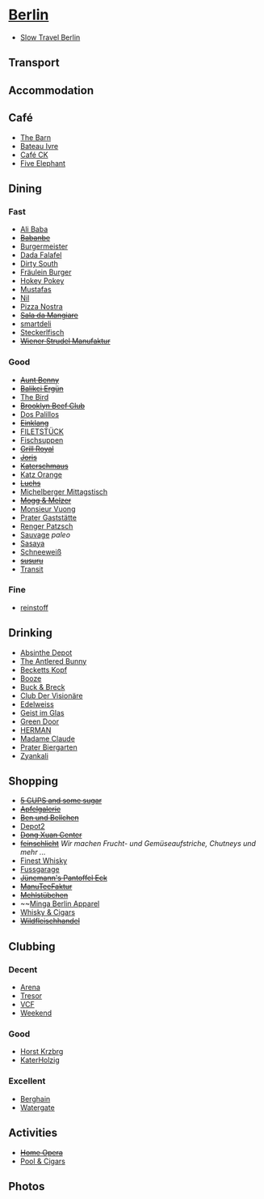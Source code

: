 # [Berlin](http://en.wikipedia.org/wiki/Berlin)

* [Slow Travel Berlin](http://www.slowtravelberlin.com/)

## Transport

## Accommodation

## Café

* [The Barn](http://thebarn.de/)
* [Bateau Ivre](http://www.qype.co.uk/place/14933-Bistro-Bar-Bateau-Ivre-Berlin)
* [Café CK](http://cafeckberlin.com/)
* [Five Elephant](http://www.fiveelephant.com)

## Dining

### Fast

* [Ali Baba](http://libanesischerimbissfriedrichshain.u-city.org)
* ~~[Babanbe](http://babanbe.com)~~
* [Burgermeister](http://www.qype.co.uk/place/14918-Burgermeister-Berlin)
* [Dada Falafel](http://www.dadafalafel.de/falafel.html)
* [Dirty South](https://www.facebook.com/dirtysouthberlin)
* [Fräulein Burger](http://www.fraeuleinburger.de)
* [Hokey Pokey](http://www.hokey-pokey.de)
* [Mustafas](http://mustafas.de/)
* [Nil](http://www.nil-imbiss.de/en/index.html)
* [Pizza Nostra](http://www.qype.com/place/193109-Pizzeria-Pizza-Nostra-Berlin)
* ~~[Sala da Mangiare](http://saladamangiare.de)~~
* [smartdeli](http://www.smartdeli.org)
* [Steckerlfisch](http://steckerlfisch.com/)
* ~~[Wiener Strudel Manufaktur](http://www.strudel-manufaktur.de)~~

### Good

* ~~[Aunt Benny](http://www.auntbenny.com)~~
* ~~[Balikci Ergün](https://www.facebook.com/pages/Balikci-Ergun/136665353098631)~~
* [The Bird](http://www.thebirdinberlin.com/)
* ~~[Brooklyn Beef Club](http://www.brooklynbeefclub.com/)~~
* [Dos Palillos](http://www.dospalillos.com/home.php?rest=2&lang=en)
* ~~[Einklang](http://www.einklang-feinkost.de)~~
* [FILETSTÜCK](http://www.filetstueck-berlin.de)
* [Fischsuppen](https://www.facebook.com/Fischschuppen)
* ~~[Grill Royal](http://www.grillroyal.com/)~~
* ~~[Joris](https://www.facebook.com/JorisBerlin)~~
* ~~[Katerschmaus](http://www.katerholzig.de/restaurant/)~~
* [Katz Orange](http://www.katzorange.com)
* ~~[Luchs](http://www.lux-eleven.com/restaurant--bar/restaurant-luchs)~~
* [Michelberger Mittagstisch](http://www.michelbergerhotel.com/#/de/restaurant)
* ~~[Mogg & Melzer](http://www.moggandmelzer.com)~~
* [Monsieur Vuong](http://www.monsieurvuong.de)
* [Prater Gaststätte](http://www.pratergarten.de/d/gaststaette.php4)
* [Renger Patzsch](http://http://www.renger-patzsch.com)
* [Sauvage](http://www.sauvageberlin.com) _paleo_
* [Sasaya](http://sasaya-berlin.de)
* [Schneeweiß](http://www.schneeweiss-berlin.de/schneeweiss.html)
* ~~[susuru](http://www.susuru.de)~~
* [Transit](http://www.transit-restaurants.com)

### Fine

* [reinstoff](http://reinstoff.eu)

## Drinking

* [Absinthe Depot](http://www.erstesabsinthdepotberlin.de)
* [The Antlered Bunny](https://www.facebook.com/TheAntleredBunny)
* [Becketts Kopf](http://www.becketts-kopf.de)
* [Booze](https://www.facebook.com/booze.bar.berlin)
* [Buck & Breck](http://buckandbreck.com)
* [Club Der Visionäre](http://clubdervisionaere.com)
* [Edelweiss](http://www.edelweiss36.com/)
* [Geist im Glas](http://geistimglas.com)
* [Green Door](http://greendoor.de)
* [HERMAN](https://www.facebook.com/bravebelgians.HERMAN)
* [Madame Claude](http://madameclaude.de/)
* [Prater Biergarten](http://www.pratergarten.de/d/biergarten.php4)
* [Zyankali](http://www.zyankali.de/)

## Shopping

* ~~[5 CUPS and some sugar](http://www.5cups.de)~~
* ~~[Apfelgalerie](http://www.apfelgalerie.de/index.html)~~
* ~~[Ben und Bellchen](http://www.ben-und-bellchen.de)~~
* [Depot2](http://depot2.de)
* ~~[Dong Xuan Center](http://www.findingberlin.com/dong-xuan-center/)~~
* ~~[feinschlicht](http://www.feinschlicht.de)~~ _Wir machen Frucht- und Gemüseaufstriche, Chutneys und mehr ..._
* [Finest Whisky](http://www.finestwhisky.de)
* [Fussgarage](http://www.fussgarage.de)
* ~~[Jünemann's Pantoffel Eck](http://www.pantoffeleck.de/shop/)~~
* ~~[ManuTeeFaktur](https://www.facebook.com/ManuTeeFaktur)~~
* ~~[Mehlstübchen](http://www.mehlstuebchen.de)~~
* ~~[Minga Berlin Apparel](http://www.mingaberlin.com)
* [Whisky & Cigars](http://whisky-cigars.de)
* ~~[Wildfleischhandel](http://www.wildfleisch-berlin.de/index.html)~~

## Clubbing

### Decent

* [Arena](http://www.arena-club.de/)
* [Tresor](http://tresorberlin.com/)
* [VCF](http://www.residentadvisor.net/club-detail.aspx?id=8007)
* [Weekend](http://www.week-end-berlin.de/)

### Good

* [Horst Krzbrg](http://www.horst-krzbrg.de)
* [KaterHolzig](http://www.katerholzig.de/)

### Excellent

* [Berghain](http://berghain.de/)
* [Watergate](http://www.water-gate.de/)

## Activities

* ~~[Home Opera](http://www.homeopera.net)~~
* [Pool & Cigars](http://www.poolandcigars.de)

## Photos

